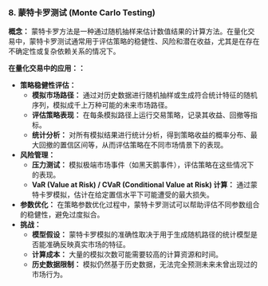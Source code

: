### 8. 蒙特卡罗测试 (Monte Carlo Testing)

**概念：** 蒙特卡罗方法是一种通过随机抽样来估计数值结果的计算方法。在量化交易中，蒙特卡罗测试通常用于评估策略的稳健性、风险和潜在收益，尤其是在存在不确定性或复杂依赖关系的情况下。

**在量化交易中的应用：：**
*   **策略稳健性评估：**
    *   **模拟市场路径：** 通过对历史数据进行随机抽样或生成符合统计特征的随机序列，模拟成千上万种可能的未来市场路径。
    *   **评估策略表现：** 在每条模拟路径上运行交易策略，记录其收益、回撤等指标。
    *   **统计分析：** 对所有模拟结果进行统计分析，得到策略收益的概率分布、最大回撤的置信区间等，从而评估策略在不同市场情景下的表现。
*   **风险管理：**
    *   **压力测试：** 模拟极端市场事件（如黑天鹅事件），评估策略在这些情况下的表现。
    *   **VaR (Value at Risk) / CVaR (Conditional Value at Risk) 计算：** 通过蒙特卡罗模拟，估计在给定置信水平下可能遭受的最大损失。
*   **参数优化：** 在策略参数优化过程中，蒙特卡罗测试可以帮助评估不同参数组合的稳健性，避免过度拟合。
*   **挑战：**
    *   **模型假设：** 蒙特卡罗模拟的准确性取决于用于生成随机路径的统计模型是否能准确反映真实市场的特征。
    *   **计算成本：** 大量的模拟次数可能需要较高的计算资源和时间。
    *   **历史数据限制：** 模拟仍然基于历史数据，无法完全预测未来未曾出现过的市场行为。
